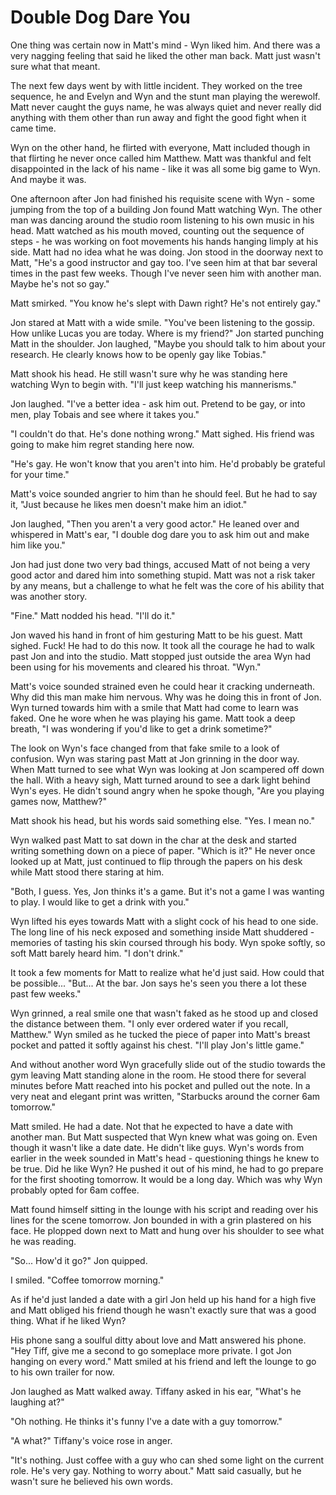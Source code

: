 # Double Dog Dare You

One thing was certain now in Matt's mind - Wyn liked him.  And there was a very nagging feeling that said he liked the other man back.  Matt just wasn't sure what that meant.

The next few days went by with little incident.  They worked on the tree sequence, he and Evelyn and Wyn and the stunt man playing the werewolf.  Matt never caught the guys name, he was always quiet and never really did anything with them other than run away and fight the good fight when it came time.  

Wyn on the other hand, he flirted with everyone, Matt included though in that flirting he never once called him Matthew.  Matt was thankful and felt disappointed in the lack of his name - like it was all some big game to Wyn.  And maybe it was.

One afternoon after Jon had finished his requisite scene with Wyn - some jumping from the top of a building Jon found Matt watching Wyn.  The other man was dancing around the studio room listening to his own music in his head.  Matt watched as his mouth moved, counting out the sequence of steps - he was working on foot movements his hands hanging limply at his side.  Matt had no idea what he was doing.  Jon stood in the doorway next to Matt, "He's a good instructor and gay too.  I've seen him at that bar several times in the past few weeks. Though I've never seen him with another man. Maybe he's not so gay."

Matt smirked.  "You know he's slept with Dawn right?  He's not entirely gay."

Jon stared at Matt with a wide smile.  "You've been listening to the gossip.  How unlike Lucas you are today.   Where is my friend?"  Jon started punching Matt in the shoulder.  Jon laughed, "Maybe you should talk to him about your research.  He clearly knows how to be openly gay like Tobias."

Matt shook his head.  He still wasn't sure why he was standing here watching Wyn to begin with.  "I'll just keep watching his mannerisms."

Jon laughed.  "I've a better idea - ask him out.  Pretend to be gay, or into men, play Tobais and see where it takes you."

"I couldn't do that.  He's done nothing wrong."  Matt sighed.  His friend was going to make him regret standing here now.

"He's gay.  He won't know that you aren't into him.  He'd probably be grateful for your time."

Matt's voice sounded angrier to him than he should feel.  But he had to say it, "Just because he likes men doesn't make him an idiot."

Jon laughed, "Then you aren't a very good actor."  He leaned over and whispered in Matt's ear, "I double dog dare you to ask him out and make him like you."

Jon had just done two very bad things, accused Matt of not being a very good actor and dared him into something stupid.  Matt was not a risk taker by any means, but a challenge to what he felt was the core of his ability that was another story.

"Fine."  Matt nodded his head.  "I'll do it."

Jon waved his hand in front of him gesturing Matt to be his guest.  Matt sighed.  Fuck!  He had to do this now.  It took all the courage he had to walk past Jon and into the studio.  Matt stopped just outside the area Wyn had been using for his movements and cleared his throat.  "Wyn."

Matt's voice sounded strained even he could hear it cracking underneath.  Why did this man make him nervous.  Why was he doing this in front of Jon.  Wyn turned towards him with a smile that Matt had come to learn was faked.  One he wore when he was playing his game.  Matt took a deep breath, "I was wondering if you'd like to get a drink sometime?"

The look on Wyn's face changed from that fake smile to a look of confusion.  Wyn was staring past Matt at Jon grinning in the door way.  When Matt turned to see what Wyn was looking at Jon scampered off down the hall.  With a heavy sigh, Matt turned around to see a dark light behind Wyn's eyes.  He didn't sound angry when he spoke though, "Are you playing games now, Matthew?"

Matt shook his head, but his words said something else.  "Yes.  I mean no."

Wyn walked past Matt to sat down in the char at the desk and started writing something down on a piece of paper.  "Which is it?"  He never once looked up at Matt, just continued to flip through the papers on his desk while Matt stood there staring at him.

"Both, I guess.  Yes, Jon thinks it's a game.  But it's not a game I was wanting to play.  I would like to get a drink with you."

Wyn lifted his eyes towards Matt with a slight cock of his head to one side.  The long line of his neck exposed and something inside Matt shuddered - memories of tasting his skin coursed through his body.  Wyn spoke softly, so soft Matt barely heard him.  "I don't drink."

It took a few moments for Matt to realize what he'd just said.  How could that be possible...  "But... At the bar.  Jon says he's seen you there a lot these past few weeks."

Wyn grinned, a real smile one that wasn't faked as he stood up and closed the distance between them.  "I only ever ordered water if you recall, Matthew."  Wyn smiled as he tucked the piece of paper into Matt's breast pocket and patted it softly against his chest.  "I'll play Jon's little game."

And without another word Wyn gracefully slide out of the studio towards the gym leaving Matt standing alone in the room.  He stood there for several minutes before Matt reached into his pocket and pulled out the note.  In a very neat and elegant print was written, "Starbucks around the corner 6am tomorrow."

Matt smiled.  He had a date.  Not that he expected to have a date with another man.  But Matt suspected that Wyn knew what was going on.  Even though it wasn't like a date date.  He didn't like guys.  Wyn's words from earlier in the week sounded in Matt's head - questioning things he knew to be true.  Did he like Wyn?  He pushed it out of his mind, he had to go prepare for the first shooting tomorrow.  It would be a long day.  Which was why Wyn probably opted for 6am coffee.

Matt found himself sitting in the lounge with his script and reading over his lines for the scene tomorrow.  Jon bounded in with a grin plastered on his face.  He plopped down next to Matt and hung over his shoulder to see what he was reading.

"So... How'd it go?"  Jon quipped.

I smiled.  "Coffee tomorrow morning."

As if he'd just landed a date with a girl Jon held up his hand for a high five and Matt obliged his friend though he wasn't exactly sure that was a good thing.  What if he liked Wyn?  

His phone sang a soulful ditty about love and Matt answered his phone.  "Hey Tiff, give me a second to go someplace more private.  I got Jon hanging on every word."  Matt smiled at his friend and left the lounge to go to his own trailer for now.  

Jon laughed as Matt walked away.  Tiffany asked in his ear, "What's he laughing at?"

"Oh nothing.  He thinks it's funny I've a date with a guy tomorrow."

"A what?"  Tiffany's voice rose in anger.

"It's nothing.  Just coffee with a guy who can shed some light on the current role.  He's very gay.  Nothing to worry about."  Matt said casually, but he wasn't sure he believed his own words.

